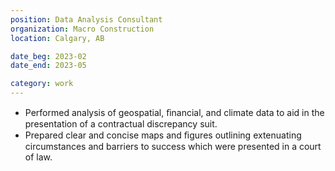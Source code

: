 ```yaml
---
position: Data Analysis Consultant
organization: Macro Construction
location: Calgary, AB

date_beg: 2023-02
date_end: 2023-05

category: work
---
```


- Performed analysis of geospatial, ﬁnancial, and climate data to aid in the presentation of a contractual discrepancy suit.
- Prepared clear and concise maps and ﬁgures outlining extenuating circumstances and barriers to success which were presented in a court of law.
